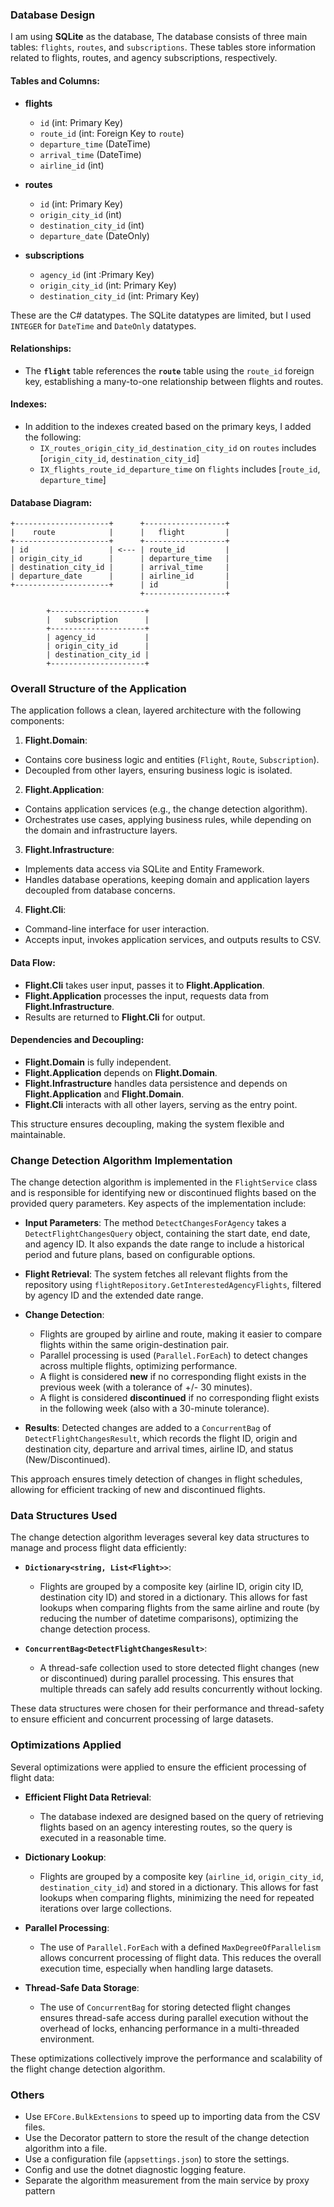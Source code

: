 ### Database Design

I am using **SQLite** as the database, The database consists of three main tables: `flights`, `routes`, and `subscriptions`. These tables store information related to flights, routes, and agency subscriptions, respectively.

#### Tables and Columns:

- **flights**
    - `id` (int: Primary Key)
    - `route_id` (int: Foreign Key to `route`)
    - `departure_time` (DateTime)
    - `arrival_time` (DateTime)
    - `airline_id` (int)

- **routes**
    - `id` (int: Primary Key)
    - `origin_city_id` (int)
    - `destination_city_id` (int)
    - `departure_date` (DateOnly)

- **subscriptions**
    - `agency_id` (int :Primary Key)
    - `origin_city_id` (int: Primary Key)
    - `destination_city_id` (int: Primary Key)

These are the C# datatypes. The SQLite datatypes are limited, but I used `INTEGER` for `DateTime` and `DateOnly` datatypes.

#### Relationships:
  - The **`flight`** table references the **`route`** table using the `route_id` foreign key, establishing a many-to-one relationship between flights and routes.

#### Indexes:
  - In addition to the indexes created based on the primary keys, I added the following:
    - `IX_routes_origin_city_id_destination_city_id` on `routes` includes [`origin_city_id`, `destination_city_id`]
    - `IX_flights_route_id_departure_time` on `flights` includes [`route_id`, `departure_time`] 

#### Database Diagram:

```
+---------------------+      +------------------+
|    route            |      |   flight         |
+---------------------+      +------------------+
| id                  | <--- | route_id         |
| origin_city_id      |      | departure_time   |
| destination_city_id |      | arrival_time     |
| departure_date      |      | airline_id       |
+---------------------+      | id               |
                             +------------------+

        +---------------------+
        |   subscription      |
        +---------------------+
        | agency_id           |
        | origin_city_id      |
        | destination_city_id |
        +---------------------+
```

### Overall Structure of the Application

The application follows a clean, layered architecture with the following components:

1. **Flight.Domain**:
  - Contains core business logic and entities (`Flight`, `Route`, `Subscription`).
  - Decoupled from other layers, ensuring business logic is isolated.

2. **Flight.Application**:
  - Contains application services (e.g., the change detection algorithm).
  - Orchestrates use cases, applying business rules, while depending on the domain and infrastructure layers.

3. **Flight.Infrastructure**:

  - Implements data access via SQLite and Entity Framework.
  - Handles database operations, keeping domain and application layers decoupled from database concerns.

4. **Flight.Cli**:
  - Command-line interface for user interaction.
  - Accepts input, invokes application services, and outputs results to CSV.

#### Data Flow:
- **Flight.Cli** takes user input, passes it to **Flight.Application**.
- **Flight.Application** processes the input, requests data from **Flight.Infrastructure**.
- Results are returned to **Flight.Cli** for output.

#### Dependencies and Decoupling:
- **Flight.Domain** is fully independent.
- **Flight.Application** depends on **Flight.Domain**.
- **Flight.Infrastructure** handles data persistence and depends on **Flight.Application** and **Flight.Domain**.
- **Flight.Cli** interacts with all other layers, serving as the entry point.

This structure ensures decoupling, making the system flexible and maintainable.


### Change Detection Algorithm Implementation

The change detection algorithm is implemented in the `FlightService` class and is responsible for identifying new or discontinued flights based on the provided query parameters. Key aspects of the implementation include:

- **Input Parameters**: The method `DetectChangesForAgency` takes a `DetectFlightChangesQuery` object, containing the start date, end date, and agency ID. It also expands the date range to include a historical period and future plans, based on configurable options.

- **Flight Retrieval**: The system fetches all relevant flights from the repository using `flightRepository.GetInterestedAgencyFlights`, filtered by agency ID and the extended date range.

- **Change Detection**:
  - Flights are grouped by airline and route, making it easier to compare flights within the same origin-destination pair.
  - Parallel processing is used (`Parallel.ForEach`) to detect changes across multiple flights, optimizing performance.
  - A flight is considered **new** if no corresponding flight exists in the previous week (with a tolerance of +/- 30 minutes).
  - A flight is considered **discontinued** if no corresponding flight exists in the following week (also with a 30-minute tolerance).

- **Results**: Detected changes are added to a `ConcurrentBag` of `DetectFlightChangesResult`, which records the flight ID, origin and destination city, departure and arrival times, airline ID, and status (New/Discontinued).

This approach ensures timely detection of changes in flight schedules, allowing for efficient tracking of new and discontinued flights.


### Data Structures Used

The change detection algorithm leverages several key data structures to manage and process flight data efficiently:

- **`Dictionary<string, List<Flight>>`**:
  - Flights are grouped by a composite key (airline ID, origin city ID, destination city ID) and stored in a dictionary. This allows for fast lookups when comparing flights from the same airline and route (by reducing the number of datetime comparisons), optimizing the change detection process.

- **`ConcurrentBag<DetectFlightChangesResult>`**:
  - A thread-safe collection used to store detected flight changes (new or discontinued) during parallel processing. This ensures that multiple threads can safely add results concurrently without locking.

These data structures were chosen for their performance and thread-safety to ensure efficient and concurrent processing of large datasets.


### Optimizations Applied

Several optimizations were applied to ensure the efficient processing of flight data:

- **Efficient Flight Data Retrieval**:
  - The database indexed are designed based on the query of retrieving flights based on an agency interesting routes, so the query is executed in a reasonable time.

- **Dictionary Lookup**:
  - Flights are grouped by a composite key (`airline_id`, `origin_city_id`, `destination_city_id`) and stored in a dictionary. This allows for fast lookups when comparing flights, minimizing the need for repeated iterations over large collections.

- **Parallel Processing**:
  - The use of `Parallel.ForEach` with a defined `MaxDegreeOfParallelism` allows concurrent processing of flight data. This reduces the overall execution time, especially when handling large datasets.

- **Thread-Safe Data Storage**:
  - The use of `ConcurrentBag` for storing detected flight changes ensures thread-safe access during parallel execution without the overhead of locks, enhancing performance in a multi-threaded environment.

These optimizations collectively improve the performance and scalability of the flight change detection algorithm.

### Others
  - Use `EFCore.BulkExtensions` to speed up to importing data from the CSV files.
  - Use the Decorator pattern to store the result of the change detection algorithm into a file.
  - Use a configuration file (`appsettings.json`) to store the settings.
  - Config and use the dotnet diagnostic logging feature.
  - Separate the algorithm measurement from the main service by proxy pattern